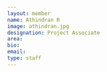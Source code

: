 ```yaml
---
layout: member
name: Athindran R
image: athindran.jpg
designation: Project Associate
area:
bio:
email:
type: staff
---
```

